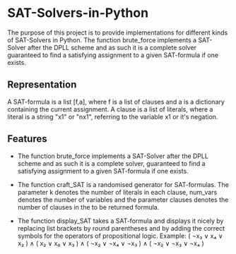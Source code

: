 # SAT-Solvers-in-Python
The purpose of this project is to provide implementations for different kinds of SAT-Solvers in Python. The function brute_force implements a SAT-Solver after the DPLL scheme and as such it is a complete solver guaranteed to find a satisfying assignment to a given SAT-formula if one exists. 

## Representation
A SAT-formula is a list [f,a], where f is a list of clauses and a is a dictionary containing the current assignment. A clause is a list of literals, where a literal is a string "x1" or "nx1", referring to the variable x1 or it's negation. 

## Features
- The function brute_force implements a SAT-Solver after the DPLL scheme and as such it is a complete solver, guaranteed to find a satisfying assignment to a given SAT-formula if one exists.

- The function craft_SAT is a randomised generator for SAT-formulas. The parameter k denotes the number of literals in each clause, num_vars denotes the number of variables and the parameter clauses denotes the number of clauses in the to be returned formula.

- The function display_SAT takes a SAT-formula and displays it nicely by replacing list brackets by round parentheses and by adding the correct symbols for the operators of propositional logic. Example: ( ¬x₃ ∨ x₄ ∨ x₂ ) ∧ ( x₂ ∨ x₀ ∨ x₃ ) ∧ ( ¬x₂ ∨ ¬x₄ ∨ ¬x₃ ) ∧ ( ¬x₂ ∨ ¬x₃ ∨ ¬x₄ )